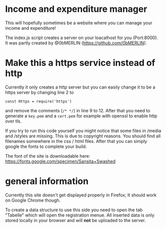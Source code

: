 # Income and expenditure manager
This will hopefully sometimes be a website where you can manage your income and expenditure!


The index.js script creates a server on your loacalhost for you (Port:8000). It was partly created by @0bMERLIN (https://github.com/0bMERLIN).


# Make this a https service instead of http
Currently it only creates a http server but you can easily change it to be a https server by changing line 2 to 

```const Https = require('https')```

and remove the comments (```/* */```) in line 9 to 12. 
After that you need to generate a ```key.pem``` and a ```cert.pem``` for example with openssl to enable http over tls.

If you try to run this code yourself you might notice that some files in /media and /styles are missing. This is due to copyright reasons.
You should find all filenames somewhere in the css / html files. After that you can simply google the fonts to complete your build.

The font of the site is downloadable here: https://fonts.google.com/specimen/Sansita+Swashed

# general information 
Currently this site doesn't get displayed properly in Firefox; It should work on Google Chrome though.

To create a data structure to use this side you need to open the tab "Tabelle" which will open the registration menue. All inserted data is only
stored locally in your browser and will **not** be uploaded to the server.
